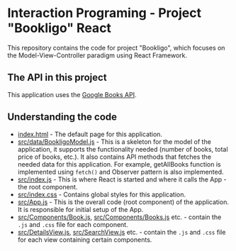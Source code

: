 # Interaction Programing - Project "Bookligo" React
This repository contains the code for project "Bookligo", which focuses on the Model-View-Controller paradigm using React Framework. 

## The API in this project
This application uses the [Google Books API](https://developers.google.com/books/docs/v1/using).


## Understanding the code
* [index.html](/index.html) - The default page for this application. 
* [src/data/BookligoModel.js](/src/data/BookligoModel.js) - This is a skeleton for the model of the 
application, it supports the functionality needed (number of books, total price of books, etc.). It also 
contains API methods that fetches the needed data for this application. For example, getAllBooks function is implemented using `fetch()` and Observer pattern is also implemented.
* [src/index.js](/src/index.js) - This is where React is started and where it calls the App - the root component.
* [src/index.css](/src/index.css) - Contains global styles for this application. 
* [src/App.js](/src/App.js) - This is the overall code (root component) of the application. It is responsible for initial setup of the 
App.
* [src/Components/Book.js](/src/Components/Book.js), [src/Components/Books.js](/src/Components/Books.js) etc. - contain the `.js` and `.css` file for each component. 
* [src/DetailsView.js](/src/DetailsView.js), [src/SearchView.js](/src/SearchView.js) etc. - contain the `.js` and `.css` file for each view containing certain components. 

